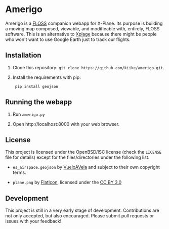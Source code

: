 Amerigo
=======

Amerigo is a [FLOSS] companion webapp for X-Plane. Its purpose is building a
moving map composed, viewable, and modifieable with, entirely, FLOSS software.
This is an alternative to [Xplage] because there might be people who won't want
to use Google Earth just to track our flights.


Installation
------------

1. Clone this repository: `git clone https://github.com/kiike/amerigo.git`.

2. Install the requirements with pip:

    ` pip install geojson`


Running the webapp
------------------

1. Run `amerigo.py`

2. Open http://localhost:8000 with your web browser.


License
-------

This project is licensed under the OpenBSD/ISC license (check the `LICENSE` file
for details) except for the
files/directories under the following list.

* `es_airspace.geojson` by [VueloAVela] and subject to their own copyright terms.

* `plane.png` by [FlatIcon], licensed under the [CC BY 3.0]


Development
-----------

This project is still in a very early stage of development. Contributions are
not only accepted, but also encouraged. Please submit pull requests or issues
with your feedback!


[Xplage]: http://www.chriskern.net/code/xplaneToGoogleEarth.html
[FLOSS]: https://en.wikipedia.org/wiki/Alternative_terms_for_free_software#FLOSS
[VueloAVela]: http://www.vueloavela.org/index.php/navegacion/cartografia
[FlatIcon]: http://www.flaticon.com
[CC BY 3.0]: http://creativecommons.org/licenses/by/3.0/
